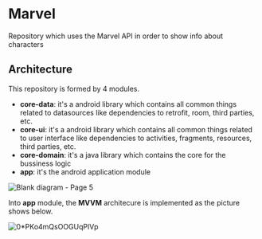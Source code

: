 # Marvel

Repository which uses the Marvel API in order to show info about characters


## Architecture

This repository is formed by 4 modules.
- **core-data**: it's a android library which contains all common things related to datasources like dependencies to retrofit, room, third parties, etc.
- **core-ui**: it's a android library which contains all common things related to user interface like dependencies to activities, fragments, resources, third parties, etc.
- **core-domain**: it's a java library which contains the core for the bussiness logic
- **app**: it's the android application module



![Blank diagram - Page 5](https://user-images.githubusercontent.com/5518993/193853923-2691ba92-0dc7-44d8-aaf2-098380e2bf80.png)


Into **app** module, the **MVVM** architecure is implemented as the picture shows below.

![0*PKo4mQsOOGUqPlVp](https://user-images.githubusercontent.com/5518993/194011948-a368c134-b104-4f52-9fe1-58d85dab9f2f.png)


